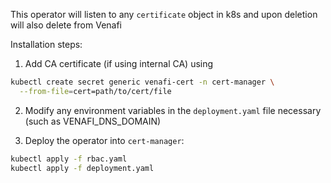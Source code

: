 
This operator will listen to any `certificate` object in k8s and upon deletion will also delete from Venafi

Installation steps:

1. Add CA certificate (if using internal CA) using
```bash
kubectl create secret generic venafi-cert -n cert-manager \
  --from-file=cert=path/to/cert/file
```

2. Modify any environment variables in the `deployment.yaml` file necessary (such as VENAFI_DNS_DOMAIN)

3. Deploy the operator into `cert-manager`:
```bash
kubectl apply -f rbac.yaml
kubectl apply -f deployment.yaml
```
